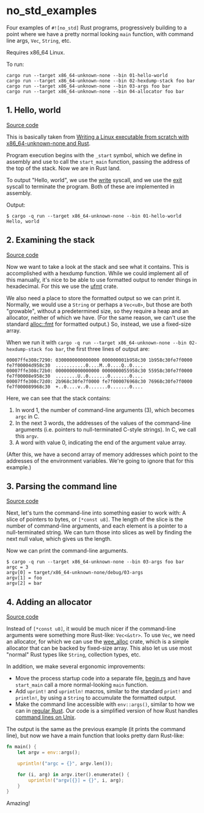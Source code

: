 # no_std_examples

Four examples of `#![no_std]` Rust programs, progressively building to a point where we have a pretty normal looking `main` function, with command line args, `Vec`, `String`, etc.

Requires x86_64 Linux.

To run:

```
cargo run --target x86_64-unknown-none --bin 01-hello-world
cargo run --target x86_64-unknown-none --bin 02-hexdump-stack foo bar
cargo run --target x86_64-unknown-none --bin 03-args foo bar
cargo run --target x86_64-unknown-none --bin 04-allocator foo bar
```

## 1. Hello, world

[Source code](src/bin/01-hello-world.rs)

This is basically taken from [Writing a Linux executable from scratch with x86_64-unknown-none and Rust](https://vulns.xyz/2023/03/linux-executable-from-scratch-with-x86_64-unknown-none-rust/).

Program execution begins with the `_start` symbol, which we define in assembly and use to call the `start_main` function, passing the address of the top of the stack. Now we are in Rust land.

To output "Hello, world", we use the [write](https://man7.org/linux/man-pages/man2/write.2.html) syscall, and we use the [exit](https://man7.org/linux/man-pages/man2/exit.2.html) syscall to terminate the program. Both of these are implemented in assembly.

Output:

```
$ cargo -q run --target x86_64-unknown-none --bin 01-hello-world
Hello, world
```

## 2. Examining the stack

[Source code](src/bin/02-hexdump-stack)

Now we want to take a look at the stack and see what it contains. This is accomplished with a hexdump function. While we could implement all of this manually, it's nice to be able to use formatted output to render things in hexadecimal. For this we use the [ufmt](https://docs.rs/ufmt/latest/ufmt/) crate.

We also need a place to store the formatted output so we can print it. Normally, we would use a `String` or perhaps a `Vec<u8>`, but those are both "growable", without a predetermined size, so they require a heap and an allocator, neither of which we have. (For the same reason, we can't use the standard [alloc::fmt](https://doc.rust-lang.org/beta/alloc/fmt/index.html) for formatted output.) So, instead, we use a fixed-size array.

When we run it with `cargo -q run --target x86_64-unknown-none --bin 02-hexdump-stack foo bar`, the first three lines of output are:

```
00007ffe308c7290: 0300000000000000 000000001b958c30 1b958c30fe7f0000 fe7f00004d958c30  ...........0....M..0....Q..0....
00007ffe308c72b0: 0000000000000000 0000000055958c30 55958c30fe7f0000 fe7f00008e958c30  ........U..0.......0.......0....
00007ffe308c72d0: 2b968c30fe7f0000 fe7f000076968c30 76968c30fe7f0000 fe7f000089968c30  +..0....v..0.......0.......0....
```

Here, we can see that the stack contains:

1. In word 1, the number of command-line arguments (3), which becomes `argc` in C.
2. In the next 3 words, the addresses of the values of the command-line arguments (i.e. pointers to null-terminated C-style strings). In C, we call this `argv`.
3. A word with value 0, indicating the end of the argument value array.

(After this, we have a second array of memory addresses which point to the addresses of the environment variables. We're going to ignore that for this example.)

## 3. Parsing the command line

[Source code](src/bin/03-args)

Next, let's turn the command-line into something easier to work with: A slice of pointers to bytes, or `[*const u8]`. The length of the slice is the number of command-line arguments, and each element is a pointer to a null-terminated string. We can turn those into slices as well by finding the next null value, which gives us the length.

Now we can print the command-line arguments.

```
$ cargo -q run --target x86_64-unknown-none --bin 03-args foo bar
argc = 3
argv[0] = target/x86_64-unknown-none/debug/03-args
argv[1] = foo
argv[2] = bar
```

## 4. Adding an allocator

[Source code](src/bin/04-allocator)

Instead of `[*const u8]`, it would be much nicer if the command-line arguments were something more Rust-like: `Vec<&str>`. To use `Vec`, we need an allocator, for which we can use the [wee_alloc](https://docs.rs/wee_alloc/0.4.5/wee_alloc/) crate, which is a simple allocator that can be backed by fixed-size array. This also let us use most "normal" Rust types like `String`, collection types, etc.

In addition, we make several ergonomic improvements:

* Move the process startup code into a separate file, [begin.rs](src/bin/04-allocator/begin.rs) and have `start_main` call a more normal-looking `main` function.
* Add `uprint!` and `uprintln!` macros, similar to the standard `print!` and `println!`, by using a `String` to accumulate the formatted output.
* Make the command line accessible with `env::args()`, similar to how we can in [regular Rust](https://doc.rust-lang.org/stable/std/env/fn.args.html). Our code is a simplified version of how Rust handles [command lines on Unix](https://github.com/rust-lang/rust/blob/master/library/std/src/sys/unix/args.rs).

The output is the same as the previous example (it prints the command line), but now we have a main function that looks pretty darn Rust-like:

```rust
fn main() {
    let argv = env::args();

    uprintln!("argc = {}", argv.len());

    for (i, arg) in argv.iter().enumerate() {
        uprintln!("argv[{}] = {}", i, arg);
    }
}
```

Amazing!
